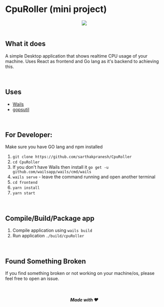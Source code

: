 # CpuRoller (mini project)

<div align="center">

<img src="./sample.png" />

</div>

<br />

## What it does

A simple Desktop application that shows realtime CPU usage of your machine. Uses React as frontend and Go lang as it's backend to achieving this.

<br />

## Uses

- [Wails](https://github.com/wailsapp/wails)
- [gopsutil](https://github.com/shirou/gopsutil)

<br />

## For Developer:

Make sure you have GO lang and npm installed
<br />

1. `git clone https://github.com/sarthakpranesh/CpuRoller`
2. `cd CpuRoller`
3. If you don't have Wails then install it `go get -u github.com/wailsapp/wails/cmd/wails`
4. `wails serve` - leave the command running and open another terminal
5. `cd frontend`
6. `yarn install`
7. `yarn start`

<br />

## Compile/Build/Package app

1. Compile application using `wails build`
2. Run application `./build/cpuRoller`

<br/>

## Found Something Broken

If you find something broken or not working on your machine/os, please feel free to open an issue.

<br />

<div align="center">

##### Made with ❤️

</div>
